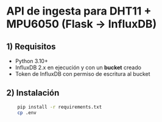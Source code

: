 # API de ingesta para DHT11 + MPU6050 (Flask → InfluxDB)


## 1) Requisitos
- Python 3.10+
- InfluxDB 2.x en ejecución y con un **bucket** creado
- Token de InfluxDB con permiso de escritura al bucket


## 2) Instalación
```bash
    pip install -r requirements.txt
    cp .env
```